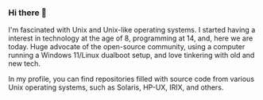 ### Hi there 👋

I'm fascinated with Unix and Unix-like operating systems. I started having a interest in technology at the age of 8, programming at 14, and, here we are today. Huge advocate of the open-source community, using a computer running a Windows 11/Linux dualboot setup, and love tinkering with old and new tech.

In my profile, you can find repositories filled with source code from various Unix operating systems, such as Solaris, HP-UX, IRIX, and others.
